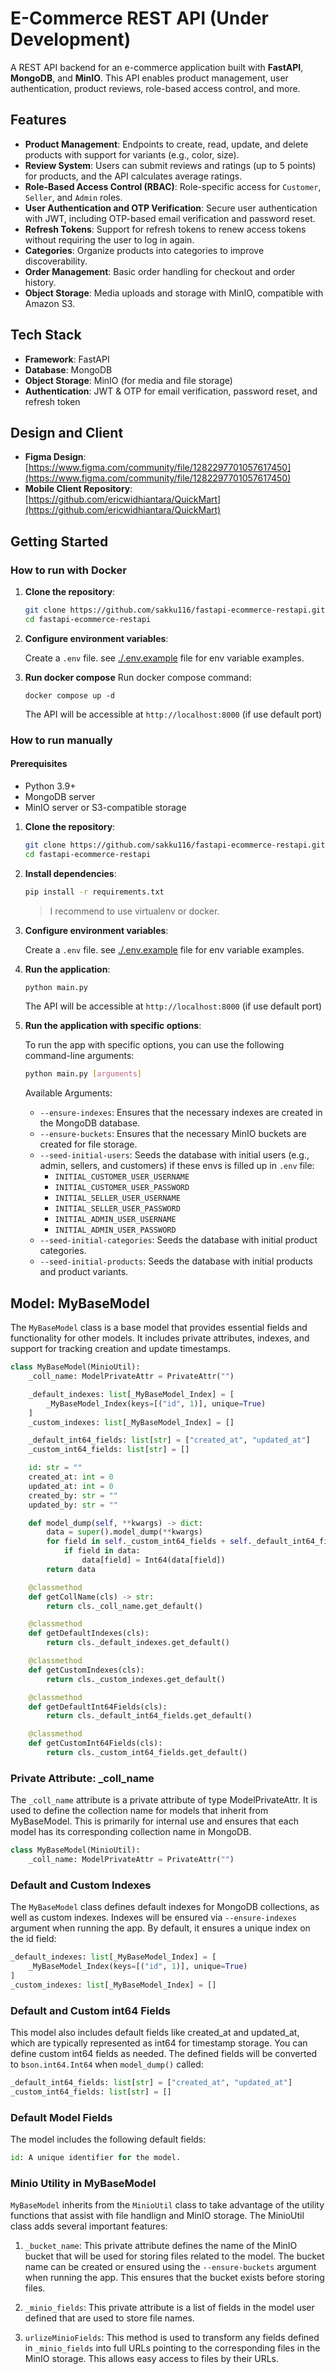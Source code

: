 # E-Commerce REST API (Under Development)

A REST API backend for an e-commerce application built with **FastAPI**, **MongoDB**, and **MinIO**. This API enables product management, user authentication, product reviews, role-based access control, and more.

## Features

- **Product Management**: Endpoints to create, read, update, and delete products with support for variants (e.g., color, size).
- **Review System**: Users can submit reviews and ratings (up to 5 points) for products, and the API calculates average ratings.
- **Role-Based Access Control (RBAC)**: Role-specific access for `Customer`, `Seller`, and `Admin` roles.
- **User Authentication and OTP Verification**: Secure user authentication with JWT, including OTP-based email verification and password reset.
- **Refresh Tokens**: Support for refresh tokens to renew access tokens without requiring the user to log in again.
- **Categories**: Organize products into categories to improve discoverability.
- **Order Management**: Basic order handling for checkout and order history.
- **Object Storage**: Media uploads and storage with MinIO, compatible with Amazon S3.

## Tech Stack

- **Framework**: FastAPI
- **Database**: MongoDB
- **Object Storage**: MinIO (for media and file storage)
- **Authentication**: JWT & OTP for email verification, password reset, and refresh token

## Design and Client

- **Figma Design**: [https://www.figma.com/community/file/1282297701057617450](https://www.figma.com/community/file/1282297701057617450)
- **Mobile Client Repository**: [https://github.com/ericwidhiantara/QuickMart](https://github.com/ericwidhiantara/QuickMart)

## Getting Started

### How to run with Docker
1. **Clone the repository**:

    ```bash
    git clone https://github.com/sakku116/fastapi-ecommerce-restapi.git
    cd fastapi-ecommerce-restapi
    ```

2. **Configure environment variables**:

    Create a `.env` file. see [./.env.example](./.env.example) file for env variable examples.

3. **Run docker compose**
    Run docker compose command:
    ```
    docker compose up -d
    ```
    The API will be accessible at `http://localhost:8000` (if use default port)

### How to run manually
#### Prerequisites
- Python 3.9+
- MongoDB server
- MinIO server or S3-compatible storage

1. **Clone the repository**:

    ```bash
    git clone https://github.com/sakku116/fastapi-ecommerce-restapi.git
    cd fastapi-ecommerce-restapi
    ```

2. **Install dependencies**:

    ```bash
    pip install -r requirements.txt
    ```

    >I recommend to use virtualenv or docker.

3. **Configure environment variables**:

    Create a `.env` file. see [./.env.example](./.env.example) file for env variable examples.

4. **Run the application**:

    ```bash
    python main.py
    ```

    The API will be accessible at `http://localhost:8000` (if use default port)

5. **Run the application with specific options**:

    To run the app with specific options, you can use the following command-line arguments:

    ```bash
    python main.py [arguments]
    ```

    Available Arguments:
    - `--ensure-indexes`: Ensures that the necessary indexes are created in the MongoDB database.
    - `--ensure-buckets`: Ensures that the necessary MinIO buckets are created for file storage.
    - `--seed-initial-users`: Seeds the database with initial users (e.g., admin, sellers, and customers) if these envs is filled up in `.env` file:
        - `INITIAL_CUSTOMER_USER_USERNAME`
        - `INITIAL_CUSTOMER_USER_PASSWORD`
        - `INITIAL_SELLER_USER_USERNAME`
        - `INITIAL_SELLER_USER_PASSWORD`
        - `INITIAL_ADMIN_USER_USERNAME`
        - `INITIAL_ADMIN_USER_PASSWORD`
    - `--seed-initial-categories`: Seeds the database with initial product categories.
    - `--seed-initial-products`: Seeds the database with initial products and product variants.

## **Model**: MyBaseModel
The `MyBaseModel` class is a base model that provides essential fields and functionality for other models. It includes private attributes, indexes, and support for tracking creation and update timestamps.

```python
class MyBaseModel(MinioUtil):
    _coll_name: ModelPrivateAttr = PrivateAttr("")

    _default_indexes: list[_MyBaseModel_Index] = [
        _MyBaseModel_Index(keys=[("id", 1)], unique=True)
    ]
    _custom_indexes: list[_MyBaseModel_Index] = []

    _default_int64_fields: list[str] = ["created_at", "updated_at"]
    _custom_int64_fields: list[str] = []

    id: str = ""
    created_at: int = 0
    updated_at: int = 0
    created_by: str = ""
    updated_by: str = ""

    def model_dump(self, **kwargs) -> dict:
        data = super().model_dump(**kwargs)
        for field in self._custom_int64_fields + self._default_int64_fields:
            if field in data:
                data[field] = Int64(data[field])
        return data

    @classmethod
    def getCollName(cls) -> str:
        return cls._coll_name.get_default()

    @classmethod
    def getDefaultIndexes(cls):
        return cls._default_indexes.get_default()

    @classmethod
    def getCustomIndexes(cls):
        return cls._custom_indexes.get_default()

    @classmethod
    def getDefaultInt64Fields(cls):
        return cls._default_int64_fields.get_default()

    @classmethod
    def getCustomInt64Fields(cls):
        return cls._custom_int64_fields.get_default()
```

### Private Attribute: _coll_name
The `_coll_name` attribute is a private attribute of type ModelPrivateAttr. It is used to define the collection name for models that inherit from MyBaseModel. This is primarily for internal use and ensures that each model has its corresponding collection name in MongoDB.

```python
class MyBaseModel(MinioUtil):
    _coll_name: ModelPrivateAttr = PrivateAttr("")
```

### Default and Custom Indexes
The `MyBaseModel` class defines default indexes for MongoDB collections, as well as custom indexes. Indexes will be ensured via `--ensure-indexes` argument when running the app. By default, it ensures a unique index on the id field:

```python
_default_indexes: list[_MyBaseModel_Index] = [
    _MyBaseModel_Index(keys=[("id", 1)], unique=True)
]
_custom_indexes: list[_MyBaseModel_Index] = []
```

### Default and Custom int64 Fields
This model also includes default fields like created_at and updated_at, which are typically represented as int64 for timestamp storage. You can define custom int64 fields as needed. The defined fields will be converted to `bson.int64.Int64` when `model_dump()` called:

```python
_default_int64_fields: list[str] = ["created_at", "updated_at"]
_custom_int64_fields: list[str] = []
```

### Default Model Fields
The model includes the following default fields:
```python
id: A unique identifier for the model.
```

### Minio Utility in MyBaseModel
`MyBaseModel` inherits from the `MinioUtil` class to take advantage of the utility functions that assist with file handlign and MinIO storage. The MinioUtil class adds several important features:

1. `_bucket_name`: This private attribute defines the name of the MinIO bucket that will be used for storing files related to the model. The bucket name can be created or ensured using the `--ensure-buckets` argument when running the app. This ensures that the bucket exists before storing files.

2. `_minio_fields`: This private attribute is a list of fields in the model user defined that are used to store file names.


3. `urlizeMinioFields`: This method is used to transform any fields defined in `_minio_fields` into full URLs pointing to the corresponding files in the MinIO storage. This allows easy access to files by their URLs.
